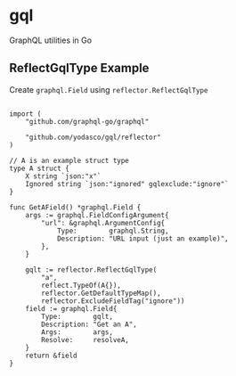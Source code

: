 # gql
GraphQL utilities in Go


## ReflectGqlType Example

Create `graphql.Field` using `reflector.ReflectGqlType`

```

import (
	"github.com/graphql-go/graphql"

	"github.com/yodasco/gql/reflector"
)

// A is an example struct type
type A struct {
    X string `json:"x"`
    Ignored string `json:"ignored" gqlexclude:"ignore"`
}

func GetAField() *graphql.Field {
	args := graphql.FieldConfigArgument{
		"url": &graphql.ArgumentConfig{
			Type:        graphql.String,
			Description: "URL input (just an example)",
		},
	}

	gqlt := reflector.ReflectGqlType(
		"a",
		reflect.TypeOf(A{}),
		reflector.GetDefaultTypeMap(),
		reflector.ExcludeFieldTag("ignore"))
	field := graphql.Field{
		Type:        gqlt,
		Description: "Get an A",
		Args:        args,
		Resolve:     resolveA,
	}
	return &field
}
```